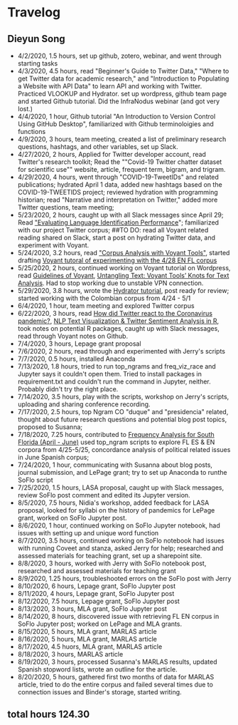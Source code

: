 
# Travelog 
## Dieyun Song 

* 4/2/2020, 1.5 hours, set up github, zotero, webinar, and went through starting tasks
* 4/3/2020, 4.5 hours, read "Beginner's Guide to Twitter Data," "Where to get Twitter data for academic research," and "Introduction to Populating a Website with API Data" to learn API and working with Twitter. Practiced VLOOKUP and Hydrator. set up wordpress, github team page and started Github tutorial. Did the InfraNodus webinar (and got very lost.) 
* 4/4/2020, 1 hour, Github tutorial "An Introduction to Version Control Using GitHub Desktop", familiarized with Github terminoloigies and functions
* 4/9/2020, 3 hours, team meeting, created a list of preliminary research questions, hashtags, and other variables, set up Slack. 
* 4/27/2020, 2 hours, Applied for Twitter developer account, read Twitter's research toolkit;
Read the ""Covid-19 Twitter chatter dataset for scientific use"" website, article, frequent term, bigram, and trigram. 
* 4/29/2020, 4 hours, went through "COVID-19-TweetIDs" and related publications; hydrated April 1 data, added new hashtags based on the COVID-19-TWEETIDS project; reviewed hydration with programming historian; read "Narrative and interpretation on Twitter," added more Twitter questions, team meeting;
* 5/23/2020, 2 hours, caught up with all Slack messages since April 29; Read ["Evaluating Language Identification Performance](https://blog.twitter.com/engineering/en_us/a/2015/evaluating-language-identification-performance.html)"; familiarized with our project Twitter corpus; ##TO DO:   read all Voyant related reading shared on Slack, start a post on hydrating Twitter data, and experiment with Voyant.
* 5/24/2020, 3.2 hours, read ["Corpus Analysis with Voyant Tools"](https://programminghistorian.org/es/lecciones/analisis-voyant-tools), started drafting [Voyant tutoral of experimenting with the 4/28 EN FL corpus](https://covid.dh.miami.edu/wp-admin/post.php?post=339&action=edit) 
* 5/25/2020, 2 hours, continued working on Voyant tutorial on Wordpress, read [Guidelines of Voyant](https://digihum.mcgill.ca/voyant/tools/), [Untangling Text: Voyant Tools’ Knots for Text Analysis](https://medium.com/dh-tools-for-beginners/voyant-tools-2-0-less-common-tools-for-text-analysis-a922cfcd85cb). Had to stop working due to unstable VPN connection.
* 5/29/2020, 3.8 hours, wrote the [Hydrator tutorial](https://covid.dh.miami.edu/wp-admin/post.php?post=354&action=edit), post ready for review; started working with the Colombian corpus from 4/24 - 5/1
* 6/4/2020, 1 hour, team meeting and explored Twitter corpus
* 6/22/2020, 3 hours, read [How did Twitter react to the Coronavirus pandemic?](https://towardsdatascience.com/how-did-twitter-react-to-the-coronavirus-pandemic-2857592b449a), [NLP Text Visualization & Twitter Sentiment Analysis in R](https://medium.com/swlh/nlp-text-visualization-twitter-sentiment-analysis-in-r-65b14240258f), took notes on potential R packages, caught up with Slack messages, read through Voyant notes on Github.
* 7/4/2020, 3 hours, Lepage grant proposal
* 7/6/2020, 2 hours, read through and experimented with Jerry's scripts
* 7/7/2020, 0.5 hours, installed Anaconda 
* 7/13/2020, 1.8 hours, tried to run top_ngrams and freq_viz_race and Jupyter says it couldn't open them. Tried to install packages in requirement.txt and couldn't run the command in Jupyter, neither. Probably didn't try the right place.
* 7/14/2020, 3.5 hours, play with the scripts, workshop on Jerry's scripts, uploading and sharing conference recording. 
* 7/17/2020, 2.5 hours, top Ngram CO "duque" and "presidencia" related, thought about future research questions and potential blog post topics, proposed to Susanna;
* 7/18/2020, 7.25 hours, contributed to [Frequency Analysis for South Florida (April - June)](https://covid.dh.miami.edu/wp-admin/post.php?post=601&action=edit) used top_ngram scripts to explore FL ES & EN corpora from 4/25-5/25, concordance analysis of political related issues in June Spanish corpus;
* 7/24/2020, 1 hour, communicating with Susanna about blog posts, journal submission, and LePage grant; try to set up Anaconda to runthe SoFlo script
* 7/25/2020, 1.5 hours, LASA proposal, caught up with Slack messages, review SoFlo post comment and edited its Jupyter version.
* 8/5/2020, 7.5 hours, Nidia's workshop, added feedback for LASA proposal, looked for syllabi on the history of pandemics for LePage grant, worked on SoFlo Jupyter post.
* 8/6/2020, 1 hour, continued working on SoFlo Jupyter notebook, had issues with setting up and unique word function
* 8/7/2020, 3.5 hours, continued working on SoFlo notebook had issues with running Coveet and stanza, asked Jerry for help; researched and assessed materials for teaching grant, set up a sharepoint site.
* 8/8/2020, 3 hours, worked with Jerry with SoFlo notebook post, researched and assessed materials for teaching grant
* 8/9/2020, 1.25 hours, troubleshooted errors on the SoFlo post with Jerry
* 8/10/2020, 6 hours, Lepage grant, SoFlo Jupyter post
* 8/11/2020, 4 hours, Lepage grant, SoFlo Jupyter post
* 8/12/2020, 7.5 hours, Lepage grant, SoFlo Jupyter post
* 8/13/2020, 3 hours, MLA grant, SoFlo Jupyter post
* 8/14/2020, 8 hours, discovered issue with retrieving FL EN corpus in SoFlo Jupyter post; worked on LePage and MLA grants.
* 8/15/2020, 5 hours, MLA grant, MARLAS article
* 8/16/2020, 5 hours, MLA grant, MARLAS article
* 8/17/2020, 4.5 huors, MLA grant, MARLAS article
* 8/18/2020, 3 hours, MARLAS article
* 8/19/2020, 3 hours, processed Susanna's MARLAS results, updated Spanish stopword lists, wrote an outline for the article.
* 8/20/2020, 5 hours, gathered first two months of data for MARLAS article, tried to do the entire corpus and failed several times due to connection issues and Binder's storage, started writing.
## total hours 124.30

